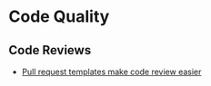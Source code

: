 # Code Quality


## Code Reviews

* [Pull request templates make code review easier](http://quickleft.com/blog/pull-request-templates-make-code-review-easier)
